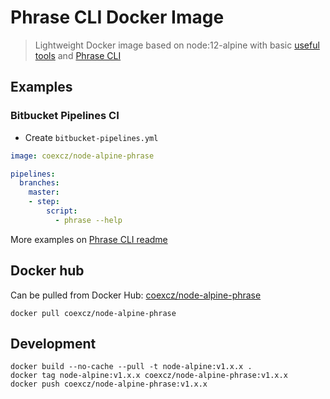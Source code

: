 # Phrase CLI Docker Image

> Lightweight Docker image based on node:12-alpine with basic [useful tools](https://github.com/COEXCZ/node-alpine#node-alpine-docker-image-with-basic-useful-tools) and [Phrase CLI](https://phrase.com/cli/)

## Examples

### Bitbucket Pipelines CI

- Create `bitbucket-pipelines.yml`

```yml
image: coexcz/node-alpine-phrase

pipelines:
  branches:
    master:
    - step:
        script:
          - phrase --help
```

More examples on [Phrase CLI readme](https://github.com/phrase/phrase-cli/blob/master/README.md)

## Docker hub

Can be pulled from Docker Hub: [coexcz/node-alpine-phrase](https://hub.docker.com/repository/docker/coexcz/node-alpine-phrase)

```docker
docker pull coexcz/node-alpine-phrase
```

## Development
```docker
docker build --no-cache --pull -t node-alpine:v1.x.x .
docker tag node-alpine:v1.x.x coexcz/node-alpine-phrase:v1.x.x
docker push coexcz/node-alpine-phrase:v1.x.x
```
